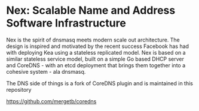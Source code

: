 # Nex: Scalable Name and Address Software Infrastructure

Nex is the spirit of dnsmasq meets modern scale out architecture. The design is inspired and motivated by the recent success Facebook has had with deploying Kea using a stateless replicated model. Nex is based on a similar stateless service model, built on a simple Go based DHCP server and CoreDNS - with an etcd deployment that brings them together into a cohesive system - ala dnsmasq.

The DNS side of things is a fork of CoreDNS plugin and is maintained in this repository

https://github.com/mergetb/coredns